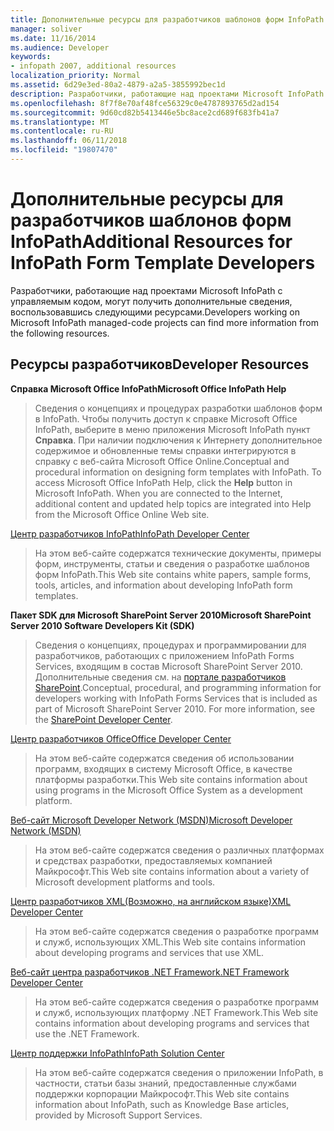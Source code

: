 ```yaml
---
title: Дополнительные ресурсы для разработчиков шаблонов форм InfoPath
manager: soliver
ms.date: 11/16/2014
ms.audience: Developer
keywords:
- infopath 2007, additional resources
localization_priority: Normal
ms.assetid: 6d29e3ed-80a2-4879-a2a5-3855992bec1d
description: Разработчики, работающие над проектами Microsoft InfoPath с управляемым кодом, могут получить дополнительные сведения, воспользовавшись следующими ресурсами.
ms.openlocfilehash: 8f7f8e70af48fce56329c0e4787893765d2ad154
ms.sourcegitcommit: 9d60cd82b5413446e5bc8ace2cd689f683fb41a7
ms.translationtype: MT
ms.contentlocale: ru-RU
ms.lasthandoff: 06/11/2018
ms.locfileid: "19807470"
---
```

# <a name="additional-resources-for-infopath-form-template-developers"></a><span data-ttu-id="a6b04-104">Дополнительные ресурсы для разработчиков шаблонов форм InfoPath</span><span class="sxs-lookup"><span data-stu-id="a6b04-104">Additional Resources for InfoPath Form Template Developers</span></span>

<span data-ttu-id="a6b04-105">Разработчики, работающие над проектами Microsoft InfoPath с управляемым кодом, могут получить дополнительные сведения, воспользовавшись следующими ресурсами.</span><span class="sxs-lookup"><span data-stu-id="a6b04-105">Developers working on Microsoft InfoPath managed-code projects can find more information from the following resources.</span></span>
  
## <a name="developer-resources"></a><span data-ttu-id="a6b04-106">Ресурсы разработчиков</span><span class="sxs-lookup"><span data-stu-id="a6b04-106">Developer Resources</span></span>

 <span data-ttu-id="a6b04-107">**Справка Microsoft Office InfoPath**</span><span class="sxs-lookup"><span data-stu-id="a6b04-107">**Microsoft Office InfoPath Help**</span></span>
  
> <span data-ttu-id="a6b04-p101">Сведения о концепциях и процедурах разработки шаблонов форм в InfoPath. Чтобы получить доступ к справке Microsoft Office InfoPath, выберите в меню приложения Microsoft InfoPath пункт **Справка**. При наличии подключения к Интернету дополнительное содержимое и обновленные темы справки интегрируются в справку с веб-сайта Microsoft Office Online.</span><span class="sxs-lookup"><span data-stu-id="a6b04-p101">Conceptual and procedural information on designing form templates with InfoPath. To access Microsoft Office InfoPath Help, click the **Help** button in Microsoft InfoPath. When you are connected to the Internet, additional content and updated help topics are integrated into Help from the Microsoft Office Online Web site.</span></span> 
    
[<span data-ttu-id="a6b04-111">Центр разработчиков InfoPath</span><span class="sxs-lookup"><span data-stu-id="a6b04-111">InfoPath Developer Center</span></span>](http://go.microsoft.com/fwlink?LinkID=11689)
  
> <span data-ttu-id="a6b04-112">На этом веб-сайте содержатся технические документы, примеры форм, инструменты, статьи и сведения о разработке шаблонов форм InfoPath.</span><span class="sxs-lookup"><span data-stu-id="a6b04-112">This Web site contains white papers, sample forms, tools, articles, and information about developing InfoPath form templates.</span></span>
    
 <span data-ttu-id="a6b04-113">**Пакет SDK для Microsoft SharePoint Server 2010**</span><span class="sxs-lookup"><span data-stu-id="a6b04-113">**Microsoft SharePoint Server 2010 Software Developers Kit (SDK)**</span></span>
  
> <span data-ttu-id="a6b04-p102">Сведения о концепциях, процедурах и программировании для разработчиков, работающих с приложением InfoPath Forms Services, входящим в состав Microsoft SharePoint Server 2010. Дополнительные сведения см. на [портале разработчиков SharePoint](http://msdn.microsoft.com/ru-ru/sharepoint/default.aspx).</span><span class="sxs-lookup"><span data-stu-id="a6b04-p102">Conceptual, procedural, and programming information for developers working with InfoPath Forms Services that is included as part of Microsoft SharePoint Server 2010. For more information, see the [SharePoint Developer Center](http://msdn.microsoft.com/ru-ru/sharepoint/default.aspx).</span></span>
    
[<span data-ttu-id="a6b04-116">Центр разработчиков Office</span><span class="sxs-lookup"><span data-stu-id="a6b04-116">Office Developer Center</span></span>](http://go.microsoft.com/fwlink?LinkID=27128)
  
> <span data-ttu-id="a6b04-117">На этом веб-сайте содержатся сведения об использовании программ, входящих в систему Microsoft Office, в качестве платформы разработки.</span><span class="sxs-lookup"><span data-stu-id="a6b04-117">This Web site contains information about using programs in the Microsoft Office System as a development platform.</span></span> 
    
[<span data-ttu-id="a6b04-118">Веб-сайт Microsoft Developer Network (MSDN)</span><span class="sxs-lookup"><span data-stu-id="a6b04-118">Microsoft Developer Network (MSDN)</span></span>](http://go.microsoft.com/fwlink?LinkId=61826)
  
> <span data-ttu-id="a6b04-119">На этом веб-сайте содержатся сведения о различных платформах и средствах разработки, предоставляемых компанией Майкрософт.</span><span class="sxs-lookup"><span data-stu-id="a6b04-119">This Web site contains information about a variety of Microsoft development platforms and tools.</span></span>
    
[<span data-ttu-id="a6b04-120">Центр разработчиков XML(Возможно, на английском языке)</span><span class="sxs-lookup"><span data-stu-id="a6b04-120">XML Developer Center</span></span>](http://go.microsoft.com/fwlink/?LinkId=61827)
  
> <span data-ttu-id="a6b04-121">На этом веб-сайте содержатся сведения о разработке программ и служб, использующих XML.</span><span class="sxs-lookup"><span data-stu-id="a6b04-121">This Web site contains information about developing programs and services that use XML.</span></span>
    
[<span data-ttu-id="a6b04-122">Веб-сайт центра разработчиков .NET Framework</span><span class="sxs-lookup"><span data-stu-id="a6b04-122">.NET Framework Developer Center</span></span>](http://go.microsoft.com/fwlink/?LinkId=61829)
  
> <span data-ttu-id="a6b04-123">На этом веб-сайте содержатся сведения о разработке программ и служб, использующих платформу .NET Framework.</span><span class="sxs-lookup"><span data-stu-id="a6b04-123">This Web site contains information about developing programs and services that use the .NET Framework.</span></span>
    
[<span data-ttu-id="a6b04-124">Центр поддержки InfoPath</span><span class="sxs-lookup"><span data-stu-id="a6b04-124">InfoPath Solution Center</span></span>](http://support.microsoft.com/ph/11303)
  
> <span data-ttu-id="a6b04-125">На этом веб-сайте содержатся сведения о приложении InfoPath, в частности, статьи базы знаний, предоставленные службами поддержки корпорации Майкрософт.</span><span class="sxs-lookup"><span data-stu-id="a6b04-125">This Web site contains information about InfoPath, such as Knowledge Base articles, provided by Microsoft Support Services.</span></span>
    

